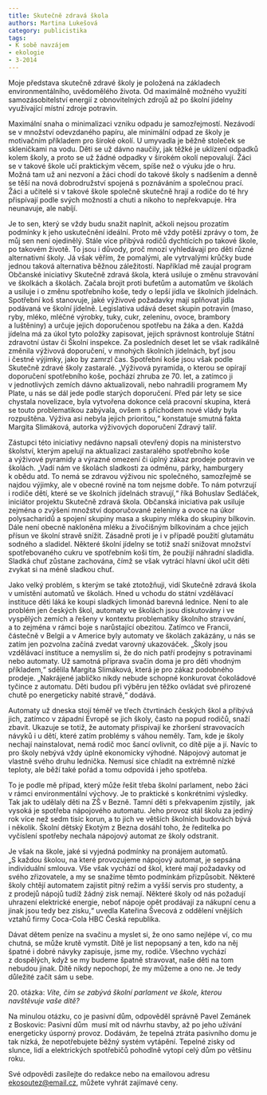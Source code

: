 ```yaml
---
title: Skutečně zdravá škola
authors: Martina Lukešová
category: publicistika
tags:
- K sobě navzájem
- ekologie
- 3-2014
---
```


Moje představa skutečně zdravé školy je položená na základech environmentálního, uvědomělého života. Od maximálně možného využití samozásobitelství energií z obnovitelných zdrojů až po školní jídelny využívající místní zdroje potravin.

Maximální snaha o minimalizaci vzniku odpadu je samozřejmostí. Nezávodí se v množství odevzdaného papíru, ale minimální odpad ze školy je motivačním příkladem pro široké okolí. U umyvadla je běžně stoleček se skleničkami na vodu. Děti se už dávno naučily, jak těžké je uklízení odpadků kolem školy, a proto se už žádné odpadky v širokém okolí nepovalují. Žáci se v takové škole učí praktickým věcem, spíše než o výuku jde o hru. Možná tam už ani nezvoní a žáci chodí do takové školy s nadšením a denně se těší na nová dobrodružství spojená s poznáváním a společnou prací. Žáci a učitelé si v takové škole společně skutečně hrají a rodiče do té hry přispívají podle svých možností a chuti a nikoho to nepřekvapuje. Hra neunavuje, ale nabíjí.

Je to sen, který se vždy budu snažit naplnit, ačkoli nejsou prozatím podmínky k jeho uskutečnění ideální. Proto mě vždy potěší zprávy o tom, že můj sen není ojedinělý. Stále více přibývá rodičů dychtících po takové škole, po takovém životě. To jsou i důvody, proč mnozí vyhledávají pro děti různé alternativní školy. Já však věřím, že pomalými, ale vytrvalými krůčky bude jednou taková alternativa běžnou záležitostí.
Například mě zaujal program Občanské iniciativy Skutečně zdravá škola, která usiluje o změnu stravování ve školkách a školách. Začala brojit proti bufetům a automatům ve školách a usiluje i o změnu spotřebního koše, tedy o lepší jídla ve školních jídelnách. Spotřební koš stanovuje, jaké výživové požadavky mají splňovat jídla podávaná ve školní jídelně. Legislativa udává deset skupin potravin (maso, ryby, mléko, mléčné výrobky, tuky, cukr, zeleninu, ovoce, brambory a luštěniny) a určuje jejich doporučenou spotřebu na žáka a den. Každá jídelna má za úkol tyto položky zapisovat, jejich správnost kontroluje Státní zdravotní ústav či Školní inspekce. Za posledních deset let se však radikálně změnila výživová doporučení, v mnohých školních jídelnách, byť jsou i čestné výjimky, jako by zamrzl čas.
Spotřební koše jsou však podle Skutečně zdravé školy zastaralé. „Výživová pyramida, o kterou se opírají doporučení spotřebního koše, pochází zhruba ze 70. let, a zatímco ji v jednotlivých zemích dávno aktualizovali, nebo nahradili programem My Plate, u nás se dál jede podle starých doporučení. Před pár lety se sice chystala novelizace, byla vytvořena dokonce celá pracovní skupina, která se touto problematikou zabývala, ovšem s příchodem nové vlády byla rozpuštěna. Výživa asi nebyla jejich prioritou,“ konstatuje smutná fakta Margita Slimáková, autorka výživových doporučení Zdravý talíř.

Zástupci této iniciativy nedávno napsali otevřený dopis na ministerstvo školství, kterým apelují na aktualizaci zastaralého spotřebního koše a výživové pyramidy a výrazné omezení či úplný zákaz prodeje potravin ve školách. „Vadí nám ve školách sladkosti za odměnu, párky, hamburgery k obědu atd. To nemá se zdravou výživou nic společného, samozřejmě se najdou výjimky, ale v obecné rovině na tom nejsme dobře. To nám potvrzují i rodiče dětí, které se ve školních jídelnách stravují,“ říká Bohuslav Sedláček, iniciátor projektu Skutečně zdravá škola.
Občanská iniciativa pak usiluje zejména o zvýšení množství doporučované zeleniny a ovoce na úkor polysacharidů a spojení skupiny masa a skupiny mléka do skupiny bílkovin. Dále není obecně nakloněna mléku a živočišným bílkovinám a chce jejich přísun ve školní stravě snížit. Zásadně proti je i v případě použití glutamátu sodného a sladidel. Některé školní jídelny se totiž snaží snižovat množství spotřebovaného cukru ve spotřebním koši tím, že použijí náhradní sladidla. Sladká chuť zůstane zachována, čímž se však vytrácí hlavní úkol učit děti zvykat si na méně sladkou chuť.

Jako velký problém, s kterým se také ztotožňuji, vidí Skutečně zdravá škola v umístění automatů ve školách. Hned u vchodu do státní vzdělávací instituce děti láká ke koupi sladkých limonád barevná lednice. Není to ale problém jen českých škol, automaty ve školách jsou diskutovány i ve vyspělých zemích a řešeny v kontextu problematiky školního stravování, a to zejména v rámci boje s narůstající obezitou. Zatímco ve Francii, částečně v Belgii a v Americe byly automaty ve školách zakázány, u nás se zatím jen pozvolna začíná zvedat varovný ukazováček. „Školy jsou vzdělávací instituce a nemyslím si, že do nich patří prodejny s potravinami nebo automaty. Už samotná příprava svačin doma je pro děti vhodným příkladem,“ sdělila Margita Slimáková, která je pro zákaz podobného prodeje. „Nakrájené jablíčko nikdy nebude schopné konkurovat čokoládové tyčince z automatu. Děti budou při výběru jen těžko ovládat své přirozené chutě po energeticky nabité stravě,“ dodává.

Automaty už dneska stojí téměř ve třech čtvrtinách českých škol a přibývá jich, zatímco v západní Evropě se jich školy, často na popud rodičů, snaží zbavit. Ukazuje se totiž, že automaty přispívají ke zhoršení stravovacích návyků i u dětí, které zatím problémy s váhou neměly. Tam, kde je školy nechají nainstalovat, nemá rodič moc šancí ovlivnit, co dítě pije a jí. Navíc to pro školy nebývá vždy úplně ekonomicky výhodné. Nápojový automat je vlastně svého druhu lednička. Nemusí sice chladit na extrémně nízké teploty, ale běží také pořád a tomu odpovídá i jeho spotřeba.

To je podle mě případ, který může řešit třeba školní parlament, nebo žáci v rámci environmentální výchovy. Je to praktické s konkrétními výsledky. Tak jak to udělaly děti na ZŠ v Bezně. Tamní děti s překvapením zjistily,  jak vysoká je spotřeba nápojového automatu. Jeho provoz stál školu za jediný rok více než sedm tisíc korun, a to jich ve větších školních budovách bývá i několik. Školní dětský Ekotým z Bezna dosáhl toho, že ředitelka po vyčíslení spotřeby nechala nápojový automat ze školy odstranit.

Je však na škole, jaké si vyjedná podmínky na pronájem automatů. „S každou školou, na které provozujeme nápojový automat, je sepsána individuální smlouva. Vše však vychází od škol, které mají požadavky od svého zřizovatele, a my se snažíme těmto podmínkám přizpůsobit. Některé školy chtějí automatem zajistit pitný režim a vyšší servis pro studenty, a z prodejů nápojů tudíž žádný zisk nemají. Některé školy od nás požadují uhrazení elektrické energie, neboť nápoje opět prodávají za nákupní cenu a jinak jsou tedy bez zisku,“ uvedla Kateřina Švecová z oddělení vnějších vztahů firmy Coca-Cola HBC Česká republika.

Dávat dětem peníze na svačinu a myslet si, že ono samo nejlépe ví, co mu chutná, se může krutě vymstít. Dítě je list nepopsaný a ten, kdo na něj špatné i dobré návyky zapisuje, jsme my, rodiče. Všechno vychází z dospělých, když se my budeme špatně stravovat, naše děti na tom nebudou jinak. Dítě nikdy nepochopí, že my můžeme a ono ne. Je tedy důležité začít sám u sebe.            

20\. otázka: *Víte, čím se zabývá školní parlament ve škole, kterou navštěvuje vaše dítě?*

Na minulou otázku, co je pasivní dům, odpověděl správně Pavel Zemánek z Boskovic: Pasivní dům  musí mít od návrhu stavby, až po jeho užívání energeticky úsporný provoz. Dodávám, že tepelná ztráta pasivního domu je tak nízká, že nepotřebujete běžný systém vytápění. Tepelné zisky od slunce, lidí a elektrických spotřebičů pohodlně vytopí celý dům po většinu roku.

Své odpovědi zasílejte do redakce nebo na emailovou adresu <ekosoutez@email.cz>, můžete vyhrát zajímavé ceny.
